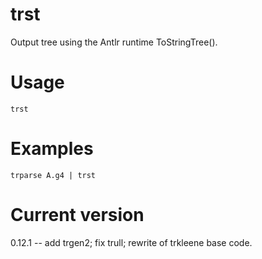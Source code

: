 # trst

Output tree using the Antlr runtime ToStringTree().

# Usage

    trst

# Examples

    trparse A.g4 | trst

# Current version

0.12.1 -- add trgen2; fix trull; rewrite of trkleene base code.
